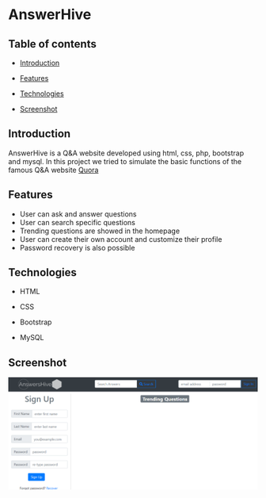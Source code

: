 # AnswerHive

## Table of contents

* [Introduction](#introduction)

* [Features](#features)

* [Technologies](#technologies)

* [Screenshot](#screenshot)

## Introduction
AnswerHive is a Q&amp;A website developed using html, css, php, bootstrap and mysql. In this project we tried to simulate the basic functions of the famous Q&amp;A website
<a href="www.quora.com">Quora</a>

## Features

* User can ask and answer questions
* User can search specific questions
* Trending questions are showed in the homepage
* User can create their own account and customize their profile
* Password recovery is also possible

## Technologies

* HTML

* CSS

* Bootstrap

* MySQL

## Screenshot
<div> 
 <img src="/img/demo-image.png">
</div>

